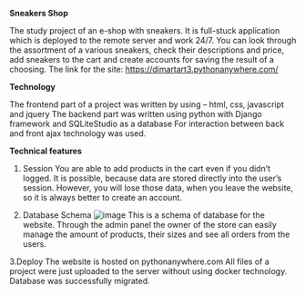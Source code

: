 **Sneakers Shop**

The study project of an e-shop with sneakers. It is full-stuck application which is deployed to the remote server and work 24/7. 
You can look through the assortment of a various sneakers, check their descriptions and price, add sneakers to the cart and create accounts for saving the result of a choosing. 
The link for the site: https://dimartart3.pythonanywhere.com/

**Technology**

The frontend part of a project was written by using – html, css, javascript and jquery
The backend part was written using python with Django framework and SQLiteStudio as a database
For interaction between back and front ajax technology was used.

**Technical features**

1.	Session
You are able to add products in the cart even if you didn’t logged. It is possible, because data are stored directly into the user’s session. However, you will lose those data, when you leave the website, so it is always better to create an account.

2.	Database Schema
![image](https://github.com/user-attachments/assets/e6924474-10f4-42d3-a894-a9a6334522d3)
This is a schema of database for the website. Through the admin panel the owner of the store can easily manage the amount of products, their sizes and see all orders from the users.

3.Deploy
The website is hosted on pythonanywhere.com
All files of a project were just uploaded to the server without using docker technology. 
Database was successfully migrated. 


